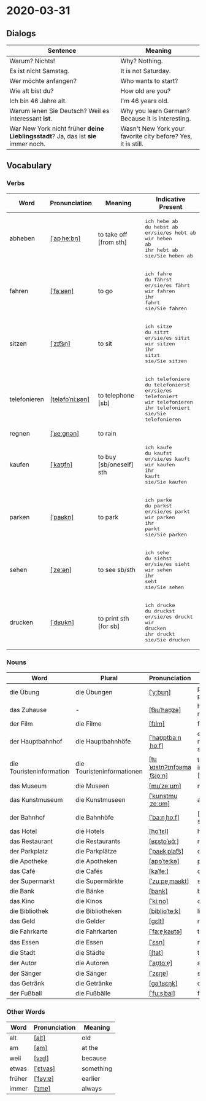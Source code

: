 # 2020-03-31

## Dialogs

| Sentence                                                     | Meaning                                                      |
| ------------------------------------------------------------ | ------------------------------------------------------------ |
| Warum? Nichts!                                               | Why? Nothing.                                                |
| Es ist nicht Samstag.                                        | It is not Saturday.                                          |
| Wer möchte anfangen?                                         | Who wants to start?                                          |
| Wie alt bist du?                                             | How old are you?                                             |
| Ich bin 46 Jahre alt.                                        | I'm 46 years old.                                            |
| Warum lenen Sie Deutsch? Weil es interessant **ist**.        | Why you learn German? Because it is interesting.             |
| War New York nicht früher **deine Lieblingsstadt**? Ja, das ist **sie** immer noch. | Wasn't New York your favorite city before? Yes, it is still. |

## Vocabulary

### Verbs

| Word         | Pronunciation | Meaning | Indicative Present |
| ------------ | ------------- | ------- | ------------------ |
|abheben|[[ˈapˌheːbn̩]](https://cdn.duden.de/_media_/audio/ID4113033_160438194.mp3)|to take off [from sth]|<pre>ich       hebe ab<br>du        hebst ab<br>er/sie/es hebt ab<br>wir       heben ab<br>ihr       hebt ab<br>sie/Sie   heben ab</pre>|
|fahren|[[ˈfaːʁən]](https://cdn.duden.de/_media_/audio/ID4111880_461734065.mp3)|to go|<pre>ich       fahre<br>du        fährst<br>er/sie/es fährt<br>wir       fahren<br>ihr       fahrt<br>sie/Sie   fahren</pre>|
|sitzen|[[ˈzɪt͡sn̩]](https://cdn.duden.de/_media_/audio/ID4116491_214318546.mp3)|to sit|<pre>ich       sitze<br>du        sitzt<br>er/sie/es sitzt<br>wir       sitzen<br>ihr       sitzt<br>sie/Sie   sitzen</pre>|
|telefonieren|[[teləfoˈniːʁən]](https://cdn.duden.de/_media_/audio/ID4117021_112493480.mp3)|to telephone [sb]|<pre>ich       telefoniere<br>du        telefonierst<br>er/sie/es telefoniert<br>wir       telefonieren<br>ihr       telefoniert<br>sie/Sie   telefonieren</pre>|
|regnen|[[ˈʁeːɡnən]](https://cdn.duden.de/_media_/audio/ID4109835_422157660.mp3)|to rain||
|kaufen|[[ˈkaʊ̯fn̩]](https://cdn.duden.de/_media_/audio/ID4113243_110750001.mp3)|to buy [sb/oneself] sth|<pre>ich       kaufe<br>du        kaufst<br>er/sie/es kauft<br>wir       kaufen<br>ihr       kauft<br>sie/Sie   kaufen</pre>|
|parken|[[ˈpaʁkn̩]](https://cdn.duden.de/_media_/audio/ID4111343_381196571.mp3)|to park|<pre>ich       parke<br>du        parkst<br>er/sie/es parkt<br>wir       parken<br>ihr       parkt<br>sie/Sie   parken</pre>|
|sehen|[[ˈzeːən]](https://cdn.duden.de/_media_/audio/ID4112937_221048555.mp3)|to see sb/sth|<pre>ich       sehe<br>du        siehst<br>er/sie/es sieht<br>wir       sehen<br>ihr       seht<br>sie/Sie   sehen</pre>|
|drucken|[[ˈdʁʊkn̩]](https://cdn.duden.de/_media_/audio/ID4115160_278262438.mp3)|to print sth [for sb]|<pre>ich       drucke<br>du        druckst<br>er/sie/es druckt<br>wir       drucken<br>ihr       druckt<br>sie/Sie   drucken</pre>|

### Nouns

| Word                     | Plural | Pronunciation | Meaning |
| ------------------------ | ------ | ------------- | ------- |
|die Übung|die Übungen|[[ˈyːbʊŋ]](https://cdn.duden.de/_media_/audio/ID4119845_117130579.mp3)|practice no pl|
|das Zuhause|-|[[t͡suˈhaʊ̯zə]](https://cdn.duden.de/_media_/audio/ID4107912_187479534.mp3)|home no art, no pl|
|der Film|die Filme|[[fɪlm]](https://cdn.duden.de/_media_/audio/ID4107716_279655718.mp3)|film|
|der Hauptbahnhof|die Hauptbahnhöfe|[[ˈhaʊ̯ptbaːnˌhoːf]](https://cdn.duden.de/_media_/audio/ID4106559_149675921.mp3)|central  [or main]  station|
|die Touristeninformation|die Touristeninformationen|[[tuˈʁɪstn̩ʔɪnfɔʁmaˌt͡si̯oːn]](https://upload.wikimedia.org/wikipedia/commons/1/16/De-Touristeninformation.ogg)|tourist information [office]|
|das Museum|die Museen|[[muˈzeːʊm]](https://cdn.duden.de/_media_/audio/ID4111739_449239185.mp3)|museum|
|das Kunstmuseum|die Kunstmuseen|[[ˈkʊnstmuˌzeːʊm]](https://upload.wikimedia.org/wikipedia/commons/4/4e/De-Kunstmuseum.ogg)|art museum|
|der Bahnhof|die Bahnhöfe|[[ˈbaːnˌhoːf]](https://cdn.duden.de/_media_/audio/ID4115705_519986632.mp3)|[railway] station|
|das Hotel|die Hotels|[[hoˈtɛl]](https://cdn.duden.de/_media_/audio/ID4107650_46597935.mp3)|hotel|
|das Restaurant|die Restaurants|[[ʁɛstoˈʁɑ̃ː]](https://cdn.duden.de/_media_/audio/ID4112204_200462366.mp3)|restaurant|
|der Parkplatz|die Parkplätze|[[ˈpaʁkˌplat͡s]](https://cdn.duden.de/_media_/audio/ID4113205_331174512.mp3)|car park Brit|
|die Apotheke|die Apotheken|[[apoˈteːkə]](https://cdn.duden.de/_media_/audio/ID4112743_148743604.mp3)|pharmacy|
|das Café|die Cafés|[[kaˈfeː]](https://cdn.duden.de/_media_/audio/ID4117789_41626140.mp3)|café|
|der Supermarkt|die Supermärkte|[[ˈzuːpɐˌmaʁkt]](https://cdn.duden.de/_media_/audio/ID4115649_169400026.mp3)|supermarket|
|die Bank|die Bänke|[[baŋk]](https://cdn.duden.de/_media_/audio/ID4110280_297169903.mp3)|bench|
|das Kino|die Kinos|[[ˈkiːno]](https://cdn.duden.de/_media_/audio/ID4112280_341627782.mp3)|cinema|
|die Bibliothek|die Bibliotheken|[[biblioˈteːk]](https://cdn.duden.de/_media_/audio/ID4113423_292081637.mp3)|library|
|das Geld|die Gelder|[[ɡɛlt]](https://cdn.duden.de/_media_/audio/ID4110983_406922539.mp3)|money no pl|
|die Fahrkarte|die Fahrkarten|[[ˈfaːɐ̯ˌkaʁtə]](https://cdn.duden.de/_media_/audio/ID4116432_253428344.mp3)|ticket to|
|das Essen|die Essen|[[ˈɛsn̩]](https://cdn.duden.de/_media_/audio/ID4110882_3283053.mp3)|meal|
|die Stadt|die Städte|[[ʃtat]](https://cdn.duden.de/_media_/audio/ID4107010_70679654.mp3)|town|
|der Autor|die Autoren|[[ˈaʊ̯toːɐ̯]](https://cdn.duden.de/_media_/audio/ID4117532_403551565.mp3)|author|
|der Sänger|die Sänger|[[ˈzɛŋɐ]](https://cdn.duden.de/_media_/audio/ID4110354_230147352.mp3)|songbird|
|das Getränk|die Getränke|[[ɡəˈtʁɛŋk]](https://cdn.duden.de/_media_/audio/ID4109370_223340091.mp3)|drink|
|der Fußball|die Fußbälle|[[ˈfuːsˌbal]](https://cdn.duden.de/_media_/audio/ID4117290_236415067.mp3)|football Brit|

### Other Words

| Word   | Pronunciation | Meaning |
| ------ | ------------- | ------- |
|alt|[[alt]](https://cdn.duden.de/_media_/audio/ID4113924_315216207.mp3)|old|
|am|[[am]](https://cdn.duden.de/_media_/audio/ID4113217_183879764.mp3)|at the|
|weil|[[vaɪ̯l]](https://cdn.duden.de/_media_/audio/ID4117081_464094245.mp3)|because|
|etwas|[[ˈɛtvas]](https://cdn.duden.de/_media_/audio/ID4110825_343692448.mp3)|something|
|früher|[[ˈfʁyːɐ]](https://cdn.duden.de/_media_/audio/ID4129973_3800264.mp3)|earlier|
|immer|[[ˈɪmɐ]](https://cdn.duden.de/_media_/audio/ID4128518_394014332.mp3)|always|

<link rel="stylesheet" href="../styles.css">